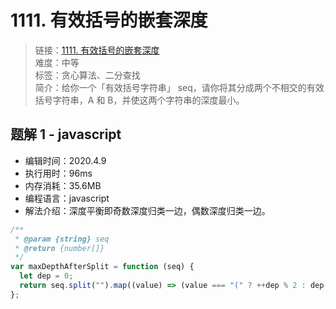 # 1111. 有效括号的嵌套深度

> 链接：[1111. 有效括号的嵌套深度](https://leetcode-cn.com/problems/maximum-nesting-depth-of-two-valid-parentheses-strings/)  
> 难度：中等  
> 标签：贪心算法、二分查找  
> 简介：给你一个「有效括号字符串」 seq，请你将其分成两个不相交的有效括号字符串，A 和 B，并使这两个字符串的深度最小。

## 题解 1 - javascript

- 编辑时间：2020.4.9
- 执行用时：96ms
- 内存消耗：35.6MB
- 编程语言：javascript
- 解法介绍：深度平衡即奇数深度归类一边，偶数深度归类一边。

```javascript
/**
 * @param {string} seq
 * @return {number[]}
 */
var maxDepthAfterSplit = function (seq) {
  let dep = 0;
  return seq.split("").map((value) => (value === "(" ? ++dep % 2 : dep-- % 2));
};
```
